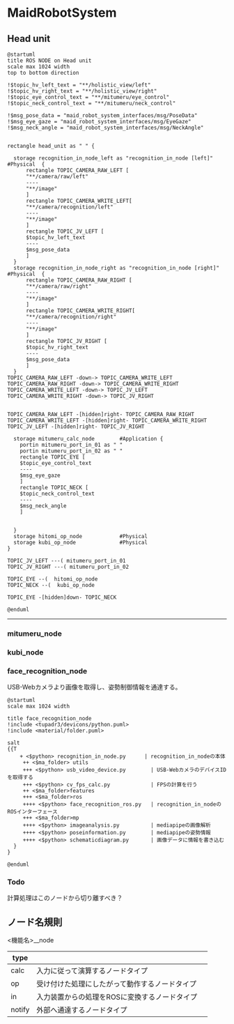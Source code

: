 # MaidRobotSystem

## Head unit




```plantuml
@startuml
title ROS NODE on Head unit
scale max 1024 width
top to bottom direction

!$topic_hv_left_text = "**/holistic_view/left"
!$topic_hv_right_text = "**/holistic_view/right"
!$topic_eye_control_text = "**/mitumeru/eye_control"
!$topic_neck_control_text = "**/mitumeru/neck_control"

!$msg_pose_data = "maid_robot_system_interfaces/msg/PoseData"
!$msg_eye_gaze = "maid_robot_system_interfaces/msg/EyeGaze"
!$msg_neck_angle = "maid_robot_system_interfaces/msg/NeckAngle"


rectangle head_unit as " " {

  storage recognition_in_node_left as "recognition_in_node [left]"  #Physical  {
      rectangle TOPIC_CAMERA_RAW_LEFT [
      "**/camera/raw/left"
      ----
      "**/image"
      ]
      rectangle TOPIC_CAMERA_WRITE_LEFT[
      "**/camera/recognition/left"
      ----
      "**/image"
      ]
      rectangle TOPIC_JV_LEFT [
      $topic_hv_left_text
      ----
      $msg_pose_data
      ]
  }
  storage recognition_in_node_right as "recognition_in_node [right]"  #Physical  {
      rectangle TOPIC_CAMERA_RAW_RIGHT [
      "**/camera/raw/right"
      ----
      "**/image"
      ]
      rectangle TOPIC_CAMERA_WRITE_RIGHT[
      "**/camera/recognition/right"
      ----
      "**/image"
      ]
      rectangle TOPIC_JV_RIGHT [
      $topic_hv_right_text
      ----
      $msg_pose_data
      ]
  }
TOPIC_CAMERA_RAW_LEFT -down-> TOPIC_CAMERA_WRITE_LEFT
TOPIC_CAMERA_RAW_RIGHT -down-> TOPIC_CAMERA_WRITE_RIGHT
TOPIC_CAMERA_WRITE_LEFT -down-> TOPIC_JV_LEFT
TOPIC_CAMERA_WRITE_RIGHT -down-> TOPIC_JV_RIGHT


TOPIC_CAMERA_RAW_LEFT -[hidden]right- TOPIC_CAMERA_RAW_RIGHT
TOPIC_CAMERA_WRITE_LEFT -[hidden]right- TOPIC_CAMERA_WRITE_RIGHT
TOPIC_JV_LEFT -[hidden]right- TOPIC_JV_RIGHT

  storage mitumeru_calc_node        #Application {
    portin mitumeru_port_in_01 as " "
    portin mitumeru_port_in_02 as " "
    rectangle TOPIC_EYE [
    $topic_eye_control_text
    ----
    $msg_eye_gaze
    ]
    rectangle TOPIC_NECK [
    $topic_neck_control_text
    ----
    $msg_neck_angle
    ]


  }
  storage hitomi_op_node            #Physical
  storage kubi_op_node              #Physical
}

TOPIC_JV_LEFT ---( mitumeru_port_in_01
TOPIC_JV_RIGHT ---( mitumeru_port_in_02

TOPIC_EYE --(  hitomi_op_node
TOPIC_NECK --(  kubi_op_node

TOPIC_EYE -[hidden]down- TOPIC_NECK

@enduml
```






---


### mitumeru_node

### kubi_node


### face_recognition_node

USB-Webカメラより画像を取得し、姿勢制御情報を通達する。


```plantuml
@startuml
scale max 1024 width

title face_recognition_node
!include <tupadr3/devicons/python.puml>
!include <material/folder.puml>

salt
{{T
    + <$python> recognition_in_node.py      | recognition_in_nodeの本体
     ++ <$ma_folder> utils
     +++ <$python> usb_video_device.py        | USB-WebカメラのデバイスIDを取得する
     +++ <$python> cv_fps_calc.py             | FPSの計算を行う
     ++ <$ma_folder>features
     +++ <$ma_folder>ros
     ++++ <$python> face_recognition_ros.py   | recognition_in_nodeのROSインターフェース
     +++ <$ma_folder>mp
     ++++ <$python> imageanalysis.py          | mediapipeの画像解析
     ++++ <$python> poseinformation.py        | mediapipeの姿勢情報
     ++++ <$python> schematicdiagram.py       | 画像データに情報を書き込む
  }
}

@enduml
```

### Todo

計算処理はこのノードから切り離すべき？



## ノード名規則

<機能名>_<type>_node

| type   |                                                |     |
| ------ | ---------------------------------------------- | --- |
| calc   | 入力に従って演算するノードタイプ               |     |
| op     | 受け付けた処理にしたがって動作するノードタイプ |     |
| in     | 入力装置からの処理をROSに変換するノードタイプ  |     |
| notify | 外部へ通達するノードタイプ                     |     |


